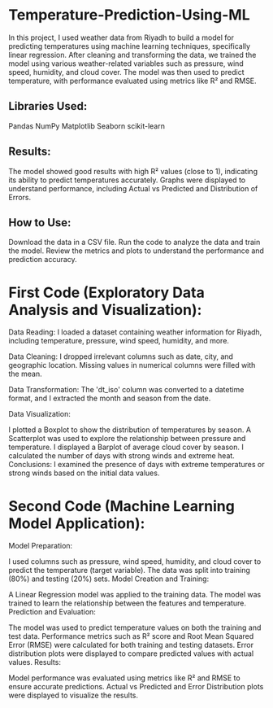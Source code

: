 # Temperature-Prediction-Using-ML


In this project, I used weather data from Riyadh to build a model for predicting temperatures using machine learning techniques, specifically linear regression. After cleaning and transforming the data, we trained the model using various weather-related variables such as pressure, wind speed, humidity, and cloud cover. The model was then used to predict temperature, with performance evaluated using metrics like R² and RMSE.

## Libraries Used:

Pandas
NumPy
Matplotlib
Seaborn
scikit-learn

## Results:

The model showed good results with high R² values (close to 1), indicating its ability to predict temperatures accurately.
Graphs were displayed to understand performance, including Actual vs Predicted and Distribution of Errors.

## How to Use:

Download the data in a CSV file.
Run the code to analyze the data and train the model.
Review the metrics and plots to understand the performance and prediction accuracy.


# First Code (Exploratory Data Analysis and Visualization):
Data Reading: I loaded a dataset containing weather information for Riyadh, including temperature, pressure, wind speed, humidity, and more.

Data Cleaning: I dropped irrelevant columns such as date, city, and geographic location. Missing values in numerical columns were filled with the mean.

Data Transformation: The 'dt_iso' column was converted to a datetime format, and I extracted the month and season from the date.

Data Visualization:

I plotted a Boxplot to show the distribution of temperatures by season.
A Scatterplot was used to explore the relationship between pressure and temperature.
I displayed a Barplot of average cloud cover by season.
I calculated the number of days with strong winds and extreme heat.
Conclusions: I examined the presence of days with extreme temperatures or strong winds based on the initial data values.

# Second Code (Machine Learning Model Application):
Model Preparation:

I used columns such as pressure, wind speed, humidity, and cloud cover to predict the temperature (target variable).
The data was split into training (80%) and testing (20%) sets.
Model Creation and Training:

A Linear Regression model was applied to the training data.
The model was trained to learn the relationship between the features and temperature.
Prediction and Evaluation:

The model was used to predict temperature values on both the training and test data.
Performance metrics such as R² score and Root Mean Squared Error (RMSE) were calculated for both training and testing datasets.
Error distribution plots were displayed to compare predicted values with actual values.
Results:

Model performance was evaluated using metrics like R² and RMSE to ensure accurate predictions.
Actual vs Predicted and Error Distribution plots were displayed to visualize the results.




